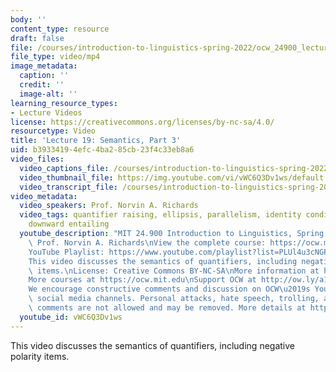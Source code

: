 ```yaml
---
body: ''
content_type: resource
draft: false
file: /courses/introduction-to-linguistics-spring-2022/ocw_24900_lecture19_2022apr14_360p_16_9.mp4
file_type: video/mp4
image_metadata:
  caption: ''
  credit: ''
  image-alt: ''
learning_resource_types:
- Lecture Videos
license: https://creativecommons.org/licenses/by-nc-sa/4.0/
resourcetype: Video
title: 'Lecture 19: Semantics, Part 3'
uid: b3933419-4efc-4ba2-85cb-23f4c33eb8a6
video_files:
  video_captions_file: /courses/introduction-to-linguistics-spring-2022-spring-2022/11REkJkMCHID034oDPHdI1L1vG7aDmanA_transcript.webvtt
  video_thumbnail_file: https://img.youtube.com/vi/vWC6Q3Dv1ws/default.jpg
  video_transcript_file: /courses/introduction-to-linguistics-spring-2022-spring-2022/11REkJkMCHID034oDPHdI1L1vG7aDmanA_transcript.pdf
video_metadata:
  video_speakers: Prof. Norvin A. Richards
  video_tags: quantifier raising, ellipsis, parallelism, identity condition, ACD,
    downward entailing
  youtube_description: "MIT 24.900 Introduction to Linguistics, Spring 2022\nInstructor:\
    \ Prof. Norvin A. Richards\nView the complete course: https://ocw.mit.edu/courses/introduction-to-linguistics-spring-2022/\n\
    YouTube Playlist: https://www.youtube.com/playlist?list=PLUl4u3cNGP63BZGNOqrF2qf_yxOjuG35j\n\
    This video discusses the semantics of quantifiers, including negative polarity\
    \ items.\nLicense: Creative Commons BY-NC-SA\nMore information at https://ocw.mit.edu/terms\n\
    More courses at https://ocw.mit.edu\nSupport OCW at http://ow.ly/a1If50zVRlQ\n\
    We encourage constructive comments and discussion on OCW\u2019s YouTube and other\
    \ social media channels. Personal attacks, hate speech, trolling, and inappropriate\
    \ comments are not allowed and may be removed. More details at https://ocw.mit.edu/comments.\n"
  youtube_id: vWC6Q3Dv1ws
---
```

This video discusses the semantics of quantifiers, including negative polarity items.